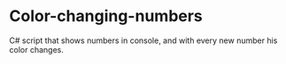 # Color-changing-numbers
C# script that shows numbers in console, and with every new number his color changes.
